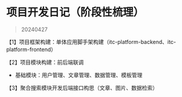 

# 项目开发日记（阶段性梳理）





> 20240427

【1】项目框架构建：单体应用脚手架构建（itc-platform-backend、itc-platform-frontend）

【2】项目模块构建：前后端联调

- 基础模块：用户管理、文章管理、数据管理、模板管理

【3】聚合搜索模块开发后端接口构思（文章、图片、数据检索）